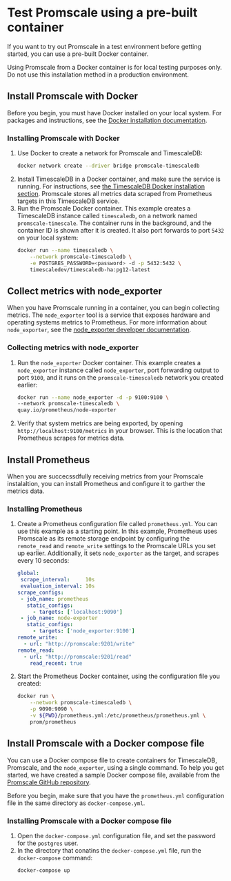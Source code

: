 # Test Promscale using a pre-built container
If you want to try out Promscale in a test environment before getting started,
you can use a pre-built Docker container.

<highlight type="important">
Using Promscale from a Docker container is for local testing purposes only. Do
not use this installation method in a production environment.
</highlight>

## Install Promscale with Docker
Before you begin, you must have Docker installed on your local system. For
packages and instructions, see the
[Docker installation documentation][docker-install].

<procedure>

### Installing Promscale with Docker
1.  Use Docker to create a network for Promscale and TimescaleDB:
    ```bash
    docker network create --driver bridge promscale-timescaledb
    ```
1.  Install TimescaleDB in a Docker container, and make sure the service is
    running. For instructions, see
    [the TimescaleDB Docker installation section][tsdb-docker]. Promscale stores
    all metrics data scraped from Prometheus targets in this TimescaleDB service.
1.  Run the Promscale Docker container. This example creates a TimescaleDB
    instance called `timescaledb`, on a network named `promscale-timescale`. The
    container runs in the background, and the container ID is shown after it is
    created. It also port forwards to port `5432` on your local system:
    ```bash
    docker run --name timescaledb \
        --network promscale-timescaledb \
        -e POSTGRES_PASSWORD=<password> -d -p 5432:5432 \
        timescaledev/timescaledb-ha:pg12-latest
    ```

</procedure>

## Collect metrics with node_exporter
When you have Promscale running in a container, you can begin collecting metrics. The `node_exporter` tool is a service that exposes hardware and operating systems metrics to Prometheus. For more information about `node_exporter`, see the [node_exporter developer documentation][gh-node-exporter].

<procedure>

### Collecting metrics with node_exporter
1.  Run the `node_exporter` Docker container. This example creates
    a `node_exporter` instance called `node_exporter`, port forwarding output to
    port `9100`, and it runs on the `promscale-timescaledb` network you created
    earlier:
    ```bash
    docker run --name node_exporter -d -p 9100:9100 \
    --network promscale-timescaledb \
    quay.io/prometheus/node-exporter
    ```
1.  Verify that system metrics are being exported, by opening
    `http://localhost:9100/metrics` in your browser. This is the location that
    Prometheus scrapes for metrics data.

</procedure>

## Install Prometheus
When you are succecssdfully receiving metrics from your Promscale instalaltion, you can install Prometheus and configure it to garther the metrics data.

<procedure>

### Installing Prometheus

1.  Create a Prometheus configuration file called `prometheus.yml`. You can use
    this example as a starting point. In this example, Prometheus uses Promscale
    as its remote storage endpoint by configuring the `remote_read` and
    `remote_write` settings to the Promscale URLs you set up earlier.
    Additionally, it sets `node_exporter` as the target, and scrapes every
    10&nbsp;seconds:
    ```yaml
    global:
     scrape_interval:     10s
     evaluation_interval: 10s
    scrape_configs:
     - job_name: prometheus
       static_configs:
         - targets: ['localhost:9090']
     - job_name: node-exporter
       static_configs:
         - targets: ['node_exporter:9100']
    remote_write:
      - url: "http://promscale:9201/write"
    remote_read:
      - url: "http://promscale:9201/read"
        read_recent: true
    ```
1.  Start the Prometheus Docker container, using the configuration file you
    created:
    ```bash
    docker run \
        --network promscale-timescaledb \
        -p 9090:9090 \
        -v ${PWD}/prometheus.yml:/etc/prometheus/prometheus.yml \
        prom/prometheus
    ```

</procedure>

## Install Promscale with a Docker compose file
You can use a Docker compose file to create containers for TimescaleDB, Promscale, and the `node_exporter`, using a single command. To help you get started, we have created a sample Docker compose file, available from the [Promscale GitHub repository][promscale-docker-compose].

Before you begin, make sure that you have the `prometheus.yml` configuration file in the same directory as `docker-compose.yml`.

<procedure>

### Installing Promscale with a Docker compose file
1.  Open the `docker-compose.yml` configuration file, and set the password for
    the `postgres` user.
1.  In the directory that conatins the `docker-compose.yml` file, run the
    `docker-compose` command:
    ```bash
    docker-compose up
    ```

</procedure>

[promscale-docker-compose]: https://github.com/timescale/promscale/blob/master/docker-compose/docker-compose.yaml
[docker-install]: https://docs.docker.com/get-docker/
[tsdb-docker]: timescaledb/how-to-guides/install-timescaledb/installation-docker.md
[gh-node-exporter]: https://github.com/prometheus/node_exporter#node-exporter
